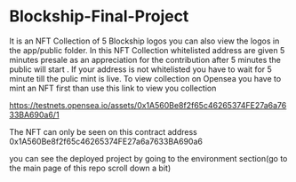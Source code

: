 # Blockship-Final-Project
It is an NFT Collection of 5 Blockship logos you can also view the logos in the app/public folder. In this NFT Collection whitelisted address are given 5 minutes presale 
as an appreciation for the contribution after 5 minutes the public will start . If your address is not whitelisted you have to wait for 5 minute till the pulic mint is 
live. To view collection on Opensea you have to mint an  NFT first than use this link to view you collection

https://testnets.opensea.io/assets/0x1A560Be8f2f65c46265374FE27a6a7633BA690a6/1

The NFT can only  be seen on this contract address 0x1A560Be8f2f65c46265374FE27a6a7633BA690a6

you can see the deployed project by going to the environment section(go to the main page of this repo scroll down a bit)
